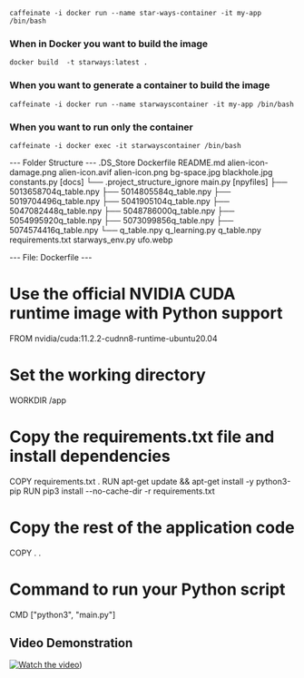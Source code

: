 ```caffeinate -i docker run --name star-ways-container -it my-app /bin/bash```

### When in Docker you want to build the image
```docker build  -t starways:latest .```

### When you want to generate a container to build the image
```caffeinate -i docker run --name starwayscontainer -it my-app /bin/bash```

### When you want to run only the container
``` caffeinate -i docker exec -it starwayscontainer /bin/bash ```

--- Folder Structure ---
.DS_Store
Dockerfile
README.md
alien-icon-damage.png
alien-icon.avif
alien-icon.png
bg-space.jpg
blackhole.jpg
constants.py
[docs]
    └── .project_structure_ignore
main.py
[npyfiles]
    ├── 5013658704q_table.npy
    ├── 5014805584q_table.npy
    ├── 5019704496q_table.npy
    ├── 5041905104q_table.npy
    ├── 5047082448q_table.npy
    ├── 5048786000q_table.npy
    ├── 5054995920q_table.npy
    ├── 5073099856q_table.npy
    ├── 5074574416q_table.npy
    └── q_table.npy
q_learning.py
q_table.npy
requirements.txt
starways_env.py
ufo.webp


--- File: Dockerfile ---
# Use the official NVIDIA CUDA runtime image with Python support
FROM nvidia/cuda:11.2.2-cudnn8-runtime-ubuntu20.04

# Set the working directory
WORKDIR /app

# Copy the requirements.txt file and install dependencies
COPY requirements.txt .
RUN apt-get update && apt-get install -y python3-pip
RUN pip3 install --no-cache-dir -r requirements.txt

# Copy the rest of the application code
COPY . .

# Command to run your Python script
CMD ["python3", "main.py"]

## Video Demonstration
[![Watch the video](https://img.youtube.com/vi/sg5AlEG2gwc/maxresdefault.jpg)](https://youtu.be/sg5AlEG2gwc))
